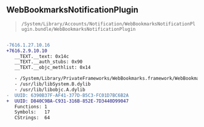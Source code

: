 ## WebBookmarksNotificationPlugin

> `/System/Library/Accounts/Notification/WebBookmarksNotificationPlugin.bundle/WebBookmarksNotificationPlugin`

```diff

-7616.1.27.10.16
+7616.2.9.10.10
   __TEXT.__text: 0x14c
   __TEXT.__auth_stubs: 0x90
   __TEXT.__objc_methlist: 0x14

   - /System/Library/PrivateFrameworks/WebBookmarks.framework/WebBookmarks
   - /usr/lib/libSystem.B.dylib
   - /usr/lib/libobjc.A.dylib
-  UUID: 6390B37F-AF41-377D-B5C3-FC01D7BC6B2A
+  UUID: D840C9BA-C931-316B-852E-7D3440D99047
   Functions: 1
   Symbols:   17
   CStrings:  64

```
